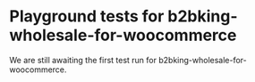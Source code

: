# Playground tests for b2bking-wholesale-for-woocommerce
We are still awaiting the first test run for b2bking-wholesale-for-woocommerce.
